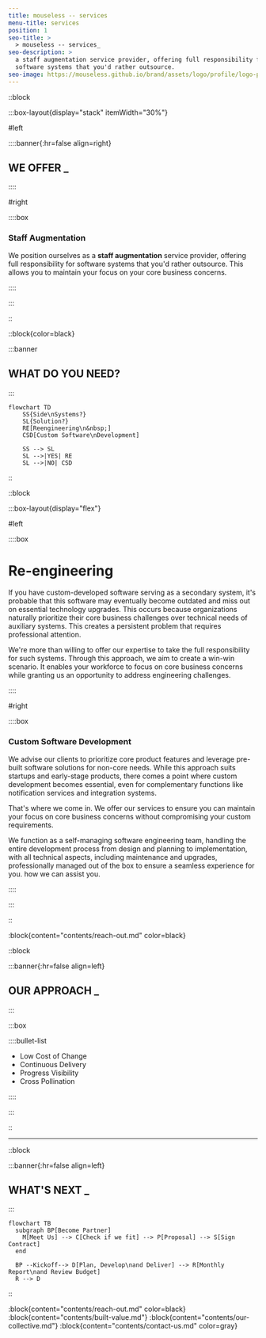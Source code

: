 ```yaml
---
title: mouseless -- services
menu-title: services
position: 1
seo-title: >
  > mouseless -- services_
seo-description: >
  a staff augmentation service provider, offering full responsibility for
  software systems that you'd rather outsource.
seo-image: https://mouseless.github.io/brand/assets/logo/profile/logo-profile-mark-primary-500px.png
---
```


::block

:::box-layout{display="stack" itemWidth="30%"}

#left

::::banner{:hr=false align=right}

## **WE** OFFER _

::::

#right

::::box

### Staff Augmentation

We position ourselves as a __staff augmentation__ service provider, offering
full responsibility for software systems that you'd rather outsource. This
allows you to maintain your focus on your core business concerns.

::::

:::

::

::block{color=black}

:::banner

## WHAT DO **YOU** NEED?

:::

```mermaid
flowchart TD
    SS{Side\nSystems?}
    SL{Solution?}
    RE[Reengineering\n&nbsp;]
    CSD[Custom Software\nDevelopment]

    SS --> SL
    SL -->|YES| RE
    SL -->|NO| CSD
```

::

::block

:::box-layout{display="flex"}

#left

::::box

# Re-engineering

If you have custom-developed software serving as a secondary system, it's
probable that this software may eventually become outdated and miss out on
essential technology upgrades. This occurs because organizations naturally
prioritize their core business challenges over technical needs of auxiliary
systems. This creates a persistent problem that requires professional attention.

We're more than willing to offer our expertise to take the full responsibility
for such systems. Through this approach, we aim to create a win-win scenario. It
enables your workforce to focus on core business concerns while granting us an
opportunity to address engineering challenges.

::::

#right

::::box

### Custom Software Development

We advise our clients to prioritize core product features and leverage pre-built
software solutions for non-core needs. While this approach suits startups and
early-stage products, there comes a point where custom development becomes
essential, even for complementary functions like notification services and
integration systems.

That's where we come in. We offer our services to ensure you can maintain your
focus on core business concerns without compromising your custom requirements.

We function as a self-managing software engineering team, handling the entire
development process from design and planning to implementation, with all
technical aspects, including maintenance and upgrades, professionally managed
out of the box to ensure a seamless experience for you.
how we can assist you.

::::

:::

::

:block{content="contents/reach-out.md" color=black}

::block

:::banner{:hr=false align=left}

## **OUR** APPROACH _

:::

:::box

::::bullet-list

- Low Cost of Change
- Continuous Delivery
- Progress Visibility
- Cross Pollination

::::

:::

::

---

::block

:::banner{:hr=false align=left}

## WHAT'S NEXT _

:::

```mermaid
flowchart TB
  subgraph BP[Become Partner]
    M[Meet Us] --> C[Check if we fit] --> P[Proposal] --> S[Sign Contract]
  end

  BP --Kickoff--> D[Plan, Develop\nand Deliver] --> R[Monthly Report\nand Review Budget]
  R --> D
```

::

:block{content="contents/reach-out.md" color=black}
:block{content="contents/built-value.md"}
:block{content="contents/our-collective.md"}
:block{content="contents/contact-us.md" color=gray}

